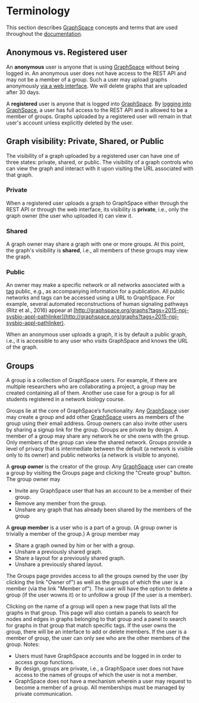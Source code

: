 # Terminology
This section describes [GraphSpace](http://graphspace.org) concepts and terms that are used throughout the [documentation](http://manual.graphspace.org/).

## Anonymous vs. Registered user
An **anonymous** user is anyone that is using [GraphSpace](http://graphspace.org) without being logged in. An anonymous user does not have access to the REST API and may not be a member of a group. Such a user may upload graphs anonymously [via a web interface](/Uploading_Graphs.html#upload-page). We will delete graphs that are uploaded after 30 days.

A **registered** user is anyone that is logged into [GraphSpace](http://graphspace.org). By [logging into GraphSpace](/Quick_Tour_of_GraphSpace.html#log-in), a user has full access to the REST API and is allowed to be a member of groups. Graphs uploaded by a registered user will remain in that user's account unless explicitly deleted by the user.

## Graph visibility: Private, Shared, or Public
The visibility of a graph uploaded by a registered user can have one of three states: private, shared, or public. The visibility of a graph controls who can view the graph and interact with it upon visiting the URL associated with that graph.

### Private
When a registered user uploads a graph to GraphSpace either through the REST API or through the web interface, its visibility is **private**, i.e., only the graph owner (the user who uploaded it) can view it.
### Shared
A graph owner may share a graph with one or more groups. At this point, the graph's visibility is **shared**, i.e., all members of these groups may view the graph.
### Public

An owner may make a specific network or all networks associated with a [tag](/GraphSpace_Network_Model.html#graph-data-attributes-attributes-treated-specially-by-graphspace) public, e.g., as accompanying information for a
publication. All public networks and tags can be accessed using a URL to GraphSpace. For example, several automated reconstructions of human signaling pathways (Ritz et al., 2016) appear at [http://graphspace.org/graphs?tags=2015-npj-sysbio-appl-pathlinker](http://graphspace.org/graphs?tags=2015-npj-sysbio-appl-pathlinker).

When an anonymous user uploads a graph, it is by default a public graph, i.e., it is accessible to any user who visits GraphSpace and knows the URL of the graph.

## Groups

A group is a collection of GraphSpace users. For example, if there are multiple researchers who are collaborating a project, a group may be created containing all of them. Another use case for a group is for all students registered in a network biology course.

Groups lie at the core of GraphSpace’s functionality. Any [GraphSpace](http://graphspace.org) user may create a group and add other [GraphSpace](http://graphspace.org) users as members of the group using their email address. Group owners can also invite other users by sharing a signup link for the group. Groups are private by design. A member of a group may share any network he or she owns with the group. Only members of the group can view the shared network. Groups provide a level of privacy that is intermediate between the default (a network is visible only to its owner) and public networks (a network is visible to anyone).

A **group owner** is the creator of the group. Any [GraphSpace](http://graphspace.org) user can create a group by visiting the Groups page and clicking the "Create group" button. The group owner may
- Invite any GraphSpace user that has an account to be a member of their group.
- Remove any member from the group.
- Unshare any graph that has already been shared by the members of the group

A **group member** is a user who is a part of a group. (A group owner is trivially a member of the group.) A group member may
- Share a graph owned by him or her with a group.
- Unshare a previously shared graph.
- Share a layout for a previously shared graph.
- Unshare a previously shared layout.

The Groups page provides access to all the groups owned by the user (by clicking the link "Owner of") as well as the groups of which the user is a member (via the link "Member of"). The user will have the option to delete a group (if the user wowns it) or to unfollow a group (if the user is a member).

Clicking on the name of a group will open a new page that lists all the graphs in that group. This page will also contain a panels to search for nodes and edges in graphs belonging to that group and a panel to search for graphs in that group that match specific tags. If the user owns the group, there will be an interface to add or delete members. If the user is a member of group, the user can only see who are the other members of the group. Notes:
- Users must have GraphSpace accounts and be logged in in order to access group functions.
- By design, groups are private, i.e., a GraphSpace user does not have access to the names of groups of which the user is not a member.
- GraphSpace does not have a mechanism wherein a user may request to become a member of a group. All memberships must be managed by private communication.

